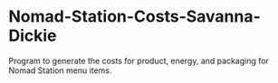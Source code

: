# Nomad-Station-Costs-Savanna-Dickie
Program to generate the costs for product, energy, and packaging for Nomad Station menu items.

